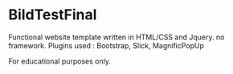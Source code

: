 # BildTestFinal

Functional website template written in HTML/CSS and Jquery. no framework.
Plugins used : Bootstrap, Slick, MagnificPopUp


For educational purposes only.
